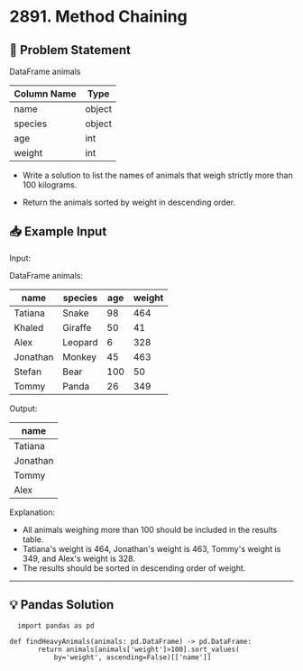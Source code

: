# 2891. Method Chaining

## 📝 Problem Statement

DataFrame animals

| Column Name | Type   |
|-------------|--------|
| name        | object |
| species     | object |
| age         | int    |
| weight      | int    |

 - Write a solution to list the names of animals that weigh strictly more than 100 kilograms.

 - Return the animals sorted by weight in descending order.


## 📥 Example Input

Input: 

DataFrame animals:

| name     | species | age | weight |
|----------|---------|-----|--------|
| Tatiana  | Snake   | 98  | 464    |
| Khaled   | Giraffe | 50  | 41     |
| Alex     | Leopard | 6   | 328    |
| Jonathan | Monkey  | 45  | 463    |
| Stefan   | Bear    | 100 | 50     |
| Tommy    | Panda   | 26  | 349    |

Output: 

| name     |
|----------|
| Tatiana  |
| Jonathan |
| Tommy    |
| Alex     |

Explanation: 
 - All animals weighing more than 100 should be included in the results table.
 - Tatiana's weight is 464, Jonathan's weight is 463, Tommy's weight is 349, and Alex's weight is 328.
 - The results should be sorted in descending order of weight.

---

## 💡 Pandas Solution

   
      import pandas as pd

    def findHeavyAnimals(animals: pd.DataFrame) -> pd.DataFrame:
           return animals[animals['weight']>100].sort_values(
               by='weight', ascending=False)[['name']]

